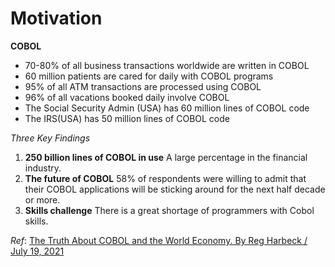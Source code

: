 # Motivation  
**COBOL**
* 70-80% of all business transactions worldwide are written in COBOL
* 60 million patients are cared for daily with COBOL programs
* 95% of all ATM transactions are processed using COBOL
* 96% of all vacations booked daily involve COBOL
* The Social Security Admin (USA) has 60 million lines of COBOL code
* The IRS(USA) has 50 million lines of COBOL code

*Three Key Findings*
1. **250 billion lines of COBOL in use** A large percentage in the financial industry.
2. **The future of COBOL** 58% of respondents were willing to admit that their COBOL applications will be sticking around for the next half decade or more.
3. **Skills challenge** There is a great shortage of programmers with Cobol skills.

_Ref_: [The Truth About COBOL and the World Economy.  By Reg Harbeck / July 19, 2021](https://techchannel.com/Trends/07/2021/survey-says-cobol)
